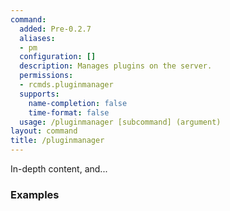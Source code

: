 ```yaml
---
command:
  added: Pre-0.2.7
  aliases:
  - pm
  configuration: []
  description: Manages plugins on the server.
  permissions:
  - rcmds.pluginmanager
  supports:
    name-completion: false
    time-format: false
  usage: /pluginmanager [subcommand] (argument)
layout: command
title: /pluginmanager
---
```


In-depth content, and...

### Examples



